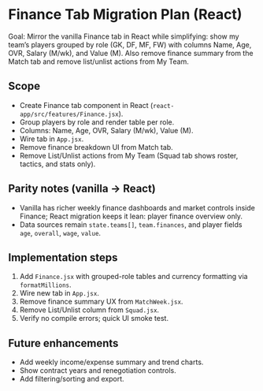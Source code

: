 # Finance Tab Migration Plan (React)

Goal: Mirror the vanilla Finance tab in React while simplifying: show my team’s players grouped by role (GK, DF, MF, FW) with columns Name, Age, OVR, Salary (M/wk), and Value (M). Also remove finance summary from the Match tab and remove list/unlist actions from My Team.

## Scope
- Create Finance tab component in React (`react-app/src/features/Finance.jsx`).
- Group players by role and render table per role.
- Columns: Name, Age, OVR, Salary (M/wk), Value (M).
- Wire tab in `App.jsx`.
- Remove finance breakdown UI from Match tab.
- Remove List/Unlist actions from My Team (Squad tab shows roster, tactics, and stats only).

## Parity notes (vanilla → React)
- Vanilla has richer weekly finance dashboards and market controls inside Finance; React migration keeps it lean: player finance overview only.
- Data sources remain `state.teams[]`, `team.finances`, and player fields `age`, `overall`, `wage`, `value`.

## Implementation steps
1. Add `Finance.jsx` with grouped-role tables and currency formatting via `formatMillions`.
2. Wire new tab in `App.jsx`.
3. Remove finance summary UX from `MatchWeek.jsx`.
4. Remove List/Unlist column from `Squad.jsx`.
5. Verify no compile errors; quick UI smoke test.

## Future enhancements
- Add weekly income/expense summary and trend charts.
- Show contract years and renegotiation controls.
- Add filtering/sorting and export.
